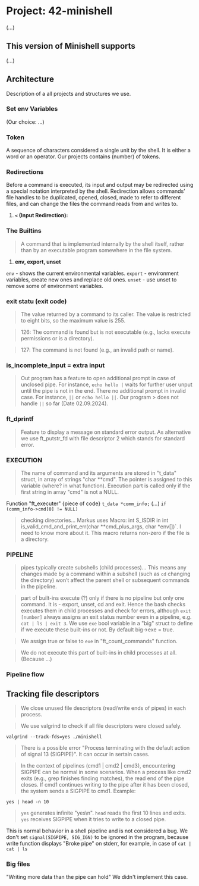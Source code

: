 # Project: 42-minishell

(...)

## This version of Minishell supports

(...)

## Architecture
Description of a all projects and structures we use.

### Set env Variables
(Our choice: ...)

### Token

A sequence of characters considered a single unit by the shell. It is either a word or an operator.
Our projects contains (number) of tokens.

### Redirections

Before a command is executed, its input and output may be redirected using a special notation interpreted by the shell. Redirection allows commands’ file handles to be duplicated, opened, closed, made to refer to different files, and can change the files the command reads from and writes to.

1. **`<` (Input Redirection):**

### The Builtins

> A command that is implemented internally by the shell itself, rather than by an executable program somewhere in the file system. 

1. **env, export, unset**

`env` - shows the current environmental variables.
`export` - environment variables, create new ones and replace old ones.
`unset` - use unset to remove some of environment variables.

### exit statu (exit code)

> The value returned by a command to its caller. The value is restricted to eight bits, so the maximum value is 255. 

> 126: The command is found but is not executable (e.g., lacks execute permissions or is a directory).

> 127: The command is not found (e.g., an invalid path or name).

### is_incomplete_input = extra input

> Out program has a feature to open additional prompt in case of unclosed pipe.
> For instance, `echo hello |` waits for further user unput until the pipe is not in the end.
> There no additional prompt in invalid case. For instance, `||` or `echo hello ||`. Our program > does not handle `||` so far (Date 02.09.2024). 

### ft_dprintf
> Feature to display a message on standard error output.
> As alternative we use ft_putstr_fd with file descriptor 2 which stands for standard error.

### EXECUTION

> The name of command and its arguments are stored in "t_data" struct, in array of strings "char	**cmd". The pointer is assigned to this variable (where? in what function). Execution part is called only if the first string in array "cmd" is not a NULL.

Function "ft_executer"
{piece of code}
`t_data	*comm_info;`
(...)
`if (comm_info->cmd[0] != NULL)`

> checking directories...
> Markus uses Macro: int S_ISDIR in
int	is_valid_cmd_and_print_err(char **cmd_plus_args, char *env[])`.
I need to know more about it.
This macro returns non-zero if the file is a directory. 

### PIPELINE
> pipes typically create subshells (child processes)... This means any changes made by a command within a subshell (such as `cd` changing the directory) won’t affect the parent shell or subsequent commands in the pipeline.

> part of built-ins execute (?) only if there is no pipeline but only one command.
It is - export, unset, cd and exit. Hence the bash checks executes them in child processes and check for errors, although `exit [number]` always assigns an exit status number even in a pipeline, e.g. `cat | ls | exit 3`. We use `exe` bool variable in a "big" struct to define if we execute these built-ins or not.  By default big->exe = true.

> We assign true or false to `exe` in "ft_count_commands" function.

> We do not execute this part of built-ins in child processes at all. (Because ...)

### Pipeline flow

## Tracking file descriptors

> We close unused file descriptors (read/write ends of pipes) in each process.

> We use valgrind to check if all file descriptors were closed safely.

`valgrind --track-fds=yes ./minishell`

> There is a possible error "Process terminating with the default action of signal 13 (SIGPIPE)". It can occur in sertain cases.

> In the context of pipelines (cmd1 | cmd2 | cmd3), encountering SIGPIPE can be normal in some scenarios.
> When a process like cmd2 exits (e.g., grep finishes finding matches), the read end of the pipe closes. If cmd1 continues writing to the pipe after it has been closed, the system sends a SIGPIPE to cmd1.
> Example:

`yes | head -n 10`

> `yes` generates infinite "yes\n". `head` reads the first 10 lines and exits. `yes` receives SIGPIPE when it tries to write to a closed pipe.

This is normal behavior in a shell pipeline and is not considered a bug.
We don't set `signal(SIGPIPE, SIG_IGN)` to be ignored in the program,
because write function displays "Broke pipe" on stderr, for example,
in case of `cat | cat | ls`

### Big files
"Writing more data than the pipe can hold"
We didn't implement this case. 

